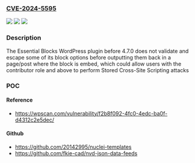### [CVE-2024-5595](https://cve.mitre.org/cgi-bin/cvename.cgi?name=CVE-2024-5595)
![](https://img.shields.io/static/v1?label=Product&message=Essential%20Blocks&color=blue)
![](https://img.shields.io/static/v1?label=Version&message=0%3C%204.7.0%20&color=brighgreen)
![](https://img.shields.io/static/v1?label=Vulnerability&message=CWE-79%20Cross-Site%20Scripting%20(XSS)&color=brighgreen)

### Description

The Essential Blocks  WordPress plugin before 4.7.0 does not validate and escape some of its block options before outputting them back in a page/post where the block is embed, which could allow users with the contributor role and above to perform Stored Cross-Site Scripting attacks

### POC

#### Reference
- https://wpscan.com/vulnerability/f2b8f092-4fc0-4edc-ba0f-d4312c2e5dec/

#### Github
- https://github.com/20142995/nuclei-templates
- https://github.com/fkie-cad/nvd-json-data-feeds

